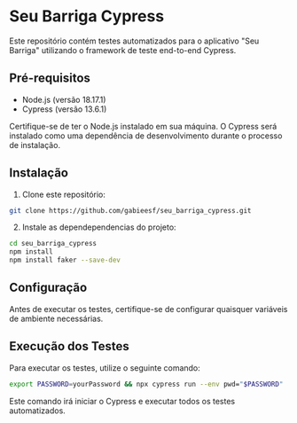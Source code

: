 # Seu Barriga Cypress

Este repositório contém testes automatizados para o aplicativo "Seu Barriga" utilizando o framework de teste end-to-end Cypress.

## Pré-requisitos

- Node.js (versão 18.17.1)
- Cypress (versão 13.6.1)

Certifique-se de ter o Node.js instalado em sua máquina. O Cypress será instalado como uma dependência de desenvolvimento durante o processo de instalação.

## Instalação

1. Clone este repositório:

```bash
git clone https://github.com/gabieesf/seu_barriga_cypress.git
```
2. Instale as dependependencias do projeto:
```bash
cd seu_barriga_cypress
npm install
npm install faker --save-dev
```
## Configuração
Antes de executar os testes, certifique-se de configurar quaisquer variáveis de ambiente necessárias.

## Execução dos Testes
Para executar os testes, utilize o seguinte comando: 
```bash
export PASSWORD=yourPassword && npx cypress run --env pwd="$PASSWORD"
```
Este comando irá iniciar o Cypress e executar todos os testes automatizados.
